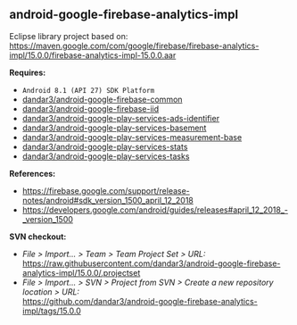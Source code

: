 ## android-google-firebase-analytics-impl

Eclipse library project based on:<br/>
https://maven.google.com/com/google/firebase/firebase-analytics-impl/15.0.0/firebase-analytics-impl-15.0.0.aar

**Requires:**
- `Android 8.1 (API 27) SDK Platform`
- [dandar3/android-google-firebase-common](https://github.com/dandar3/android-google-firebase-common/tree/15.0.0)
- [dandar3/android-google-firebase-iid](https://github.com/dandar3/android-google-firebase-iid/tree/15.0.0)
- [dandar3/android-google-play-services-ads-identifier](https://github.com/dandar3/android-google-play-services-ads-identifier/tree/15.0.0)
- [dandar3/android-google-play-services-basement](https://github.com/dandar3/android-google-play-services-basement/tree/15.0.0)
- [dandar3/android-google-play-services-measurement-base](https://github.com/dandar3/android-google-play-services-measurement-base/tree/15.0.0)
- [dandar3/android-google-play-services-stats](https://github.com/dandar3/android-google-play-services-stats/tree/15.0.0)
- [dandar3/android-google-play-services-tasks](https://github.com/dandar3/android-google-play-services-tasks/tree/15.0.0)

**References:**
- https://firebase.google.com/support/release-notes/android#sdk_version_1500_april_12_2018
- https://developers.google.com/android/guides/releases#april_12_2018_-_version_1500

**SVN checkout:**
- _File > Import... > Team > Team Project Set > URL:_<br/>
  https://raw.githubusercontent.com/dandar3/android-google-firebase-analytics-impl/15.0.0/.projectset
- _File > Import... > SVN > Project from SVN > Create a new repository location > URL:_<br/> 
  https://github.com/dandar3/android-google-firebase-analytics-impl/tags/15.0.0